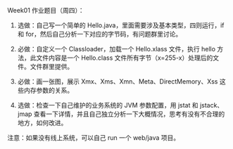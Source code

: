 Week01 作业题目（周四）：

1. 选做：自己写一个简单的 Hello.java，里面需要涉及基本类型，四则运行，if 和 for，然后自己分析一下对应的字节码，有问题群里讨论。

2. 必做：自定义一个 Classloader，加载一个 Hello.xlass 文件，执行 hello 方法，此文件内容是一个 Hello.class 文件所有字节（x=255-x）处理后的文件。文件群里提供。

3. 必做：画一张图，展示 Xmx、Xms、Xmn、Meta、DirectMemory、Xss 这些内存参数的关系。

4. 选做：检查一下自己维护的业务系统的 JVM 参数配置，用 jstat 和 jstack、jmap 查看一下详情，并且自己独立分析一下大概情况，思考有没有不合理的地方，如何改进。

注意：如果没有线上系统，可以自己 run 一个 web/java 项目。
